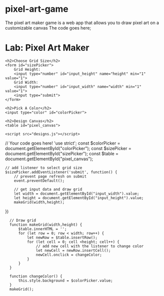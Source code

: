 # pixel-art-game
The pixel art maker game is a web app that allows you to draw pixel art on a customizable canvas
The code goes here;
<!DOCTYPE html>
<html>
<head>
    <title>Pixel Art Maker!</title>
    <link rel="stylesheet" href="https://fonts.googleapis.com/css?family=Monoton">
    <link rel="stylesheet" href="styles.css">	 
</head>
<body>
    <h1>Lab: Pixel Art Maker</h1>

    <h2>Choose Grid Size</h2>
    <form id="sizePicker">
        Grid Height:
        <input type="number" id="input_height" name="height" min="1" value="1">
        Grid Width:
        <input type="number" id="input_width" name="width" min="1" value="1">
        <input type="submit">
    </form>

    <h2>Pick A Color</h2>
    <input type="color" id="colorPicker">

    <h2>Design Canvas</h2>
    <table id="pixel_canvas">
  </table>

    <script src="designs.js"></script>
</body>
</html>


// Your code goes here!
	'use strict';
	const $colorPicker = document.getElementById("colorPicker");
	const $sizePicker  = document.getElementById("sizePicker");
	const $table = document.getElementById("pixel_canvas");
	
	// add listener to select grid size
	$sizePicker.addEventListener('submit', function() {
		// prevent page refresh on submit
		event.preventDefault();
		
		// get input data and draw grid
		let width = document.getElementById("input_width").value;
		let height = document.getElementById("input_height").value;
		makeGrid(width,height);
		

})

      // Draw grid
	  function makeGrid(width,height) {
		  $table.innerHTML = '';
		  for (let row = 0; row < width; row++) {
			  let newRow = $table.insertRow();
			  for (let cell = 0; cell <height; cell++) {
				  // add new cell with the listener to change color
				  let newCell = newRow.insertCell();
				  newCell.onclick = changeColor;
			  }
		  }
	  }
				  
      function changeColor() {
		  this.style.background = $colorPicker.value;
	  }
	  makeGrid();
